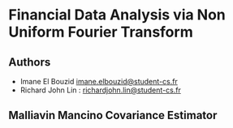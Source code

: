 # Financial Data Analysis via Non Uniform Fourier Transform
## Authors 
* Imane El Bouzid imane.elbouzid@student-cs.fr
* Richard John Lin : richardjohn.lin@student-cs.fr
## Malliavin Mancino Covariance Estimator
